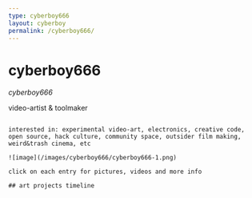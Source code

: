 ```yaml
---
type: cyberboy666
layout: cyberboy
permalink: /cyberboy666/
---
```


# cyberboy666

_cyberboy666_

video-artist & toolmaker

~~~~~~~~~~~~~~~~~~~~~

interested in: experimental video-art, electronics, creative code, open source, hack culture, community space, outsider film making, weird&trash cinema, etc

![image](/images/cyberboy666/cyberboy666-1.png)

click on each entry for pictures, videos and more info

## art projects timeline

